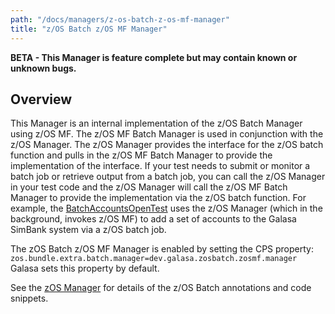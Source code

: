 ```yaml
---
path: "/docs/managers/z-os-batch-z-os-mf-manager"
title: "z/OS Batch z/OS MF Manager"
---
```


**BETA - This Manager is feature complete but may contain known or unknown bugs.**

## Overview
This Manager is an internal implementation of the z/OS Batch Manager using z/OS MF. The z/OS MF Batch Manager is used in conjunction with the z/OS Manager. The z/OS Manager provides the interface for the z/OS batch function and pulls in the z/OS MF Batch Manager to provide the implementation of the interface. If your test needs to submit or monitor a batch job or retrieve output from a batch job, you can call the z/OS Manager in your test code and the z/OS Manager will call the z/OS MF Batch Manager to provide the implementation via the z/OS batch  function. For example, the <a href="/docs/running-simbank-tests/batch-accounts-open-test">BatchAccountsOpenTest</a>  uses the z/OS Manager (which in the background, invokes z/OS MF) to add a set of accounts to the Galasa SimBank  system via a z/OS batch job.  <p> The zOS Batch z/OS MF Manager is enabled by setting the CPS property:<br> <code>zos.bundle.extra.batch.manager=dev.galasa.zosbatch.zosmf.manager</code><br>  Galasa sets this property by default. <p> See the <a href="/docs/managers/zos-manager">zOS Manager</a> for details of the z/OS Batch annotations and code snippets.





